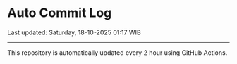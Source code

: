 # Auto Commit Log

Last updated: Saturday, 18-10-2025 01:17 WIB

---

This repository is automatically updated every 2 hour using GitHub Actions.
